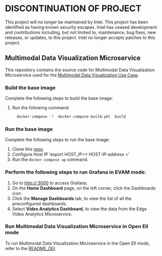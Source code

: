 # DISCONTINUATION OF PROJECT #
This project will no longer be maintained by Intel.
This project has been identified as having known security escapes.
Intel has ceased development and contributions including, but not limited to, maintenance, bug fixes, new releases, or updates, to this project.
Intel no longer accepts patches to this project.
## Multimodal Data Visualization Microservice

This repository contains the source code for Multimodal Data Visualization Microservice used for the [Multimodal Data Visualization Use Case](https://www.intel.com/content/www/us/en/developer/articles/technical/multimodal-data-visualization.html).

### Build the base image

Complete the following steps to build the base image:

1. Run the following command:

   ```sh
     docker-compose -f  docker-compose-build.yml  build
   ```

### Run the base image

Complete the following steps to run the base image:

1. Clone this [repo](https://github.com/intel/multimodal-data-visualization).
2. Configure Host IP 'export HOST_IP=< HOST-IP-address >'
3. Run the `docker-compose up` command.

### Perform the following steps to run Grafana in EVAM mode:
1. Go to [http://<IP-Address>:3000](http://localhost:3000) to access Grafana.
2. On the **Home Dashboard** page, on the left corner, click the Dashboards icon.
3. Click the **Manage Dashboards** tab, to view the list of all the preconfigured dashboards.
4. Select **Video Analytics Dashboard**, to view the data from the Edge Video Analytics Microservice.

### Run Multimodal Data Visualization Microservice in Open EII mode

To run Multimodal Data Visualization Microservice in the Open EII mode, refer to the [README_OEI](README_OEI.md).

